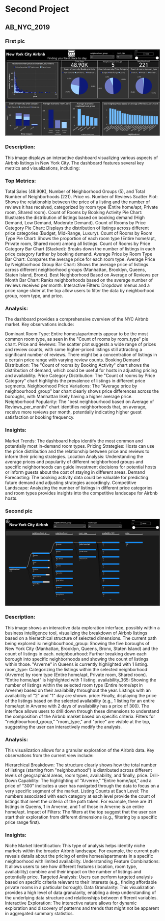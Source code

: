 # Second Project 
## AB_NYC_2019
### First pic 
![Screanshot (495).](https://github.com/Mahmoud0019/oibsib_taskno2/blob/main/1.png)

### Description:

This image displays an interactive dashboard visualizing various aspects of Airbnb listings in New York City. The dashboard features several key metrics and visualizations, including:

### Top Metrics: 

Total Sales (48.90K), Number of Neighborhood Groups (5), and Total Number of Neighborhoods (221).
Price vs. Number of Reviews Scatter Plot: Shows the relationship between the price of a listing and the number of reviews it has received, categorized by room type (Entire home/apt, Private room, Shared room).
Count of Rooms by Booking Activity Pie Chart: Illustrates the distribution of listings based on booking demand (High Demand, Low Demand, Moderate Demand).
Count of Rooms by Price Category Pie Chart: Displays the distribution of listings across different price categories (Budget, Mid-Range, Luxury).
Count of Rooms by Room Type Pie Chart: Shows the proportion of each room type (Entire home/apt, Private room, Shared room) among all listings.
Count of Rooms by Price Category Bar Chart (Stacked): Breaks down the number of listings in each price category further by booking demand.
Average Price by Room Type Bar Chart: Compares the average price for each room type.
Average Price by Neighborhood Group Bar Chart: Shows the average price of listings across different neighborhood groups (Manhattan, Brooklyn, Queens, Staten Island, Bronx).
Best Neighborhood Based on Average of Reviews per Month Bar Chart: Ranks neighborhoods based on the average number of reviews received per month.
Interactive Filters: Dropdown menus and a price range slider at the top allow users to filter the data by neighborhood group, room type, and price.

### Analysis:

The dashboard provides a comprehensive overview of the NYC Airbnb market. Key observations include:

Dominant Room Type: Entire homes/apartments appear to be the most common room type, as seen in the "Count of rooms by room_type" pie chart.
Price and Reviews: The scatter plot suggests a wide range of prices and review counts, with some higher-priced listings still attracting a significant number of reviews. There might be a concentration of listings in a certain price range with varying review counts.
Booking Demand Distribution: The "Count of rooms by Booking Activity" chart shows the distribution of demand, which could be useful for hosts in adjusting pricing and availability.
Price Category Distribution: The "Count of rooms by Price Category" chart highlights the prevalence of listings in different price segments.
Neighborhood Price Variations: The "Average price by neighbourhood_group" bar chart clearly shows price differences across the boroughs, with Manhattan likely having a higher average price.
Neighborhood Popularity: The "best neighbourhood based on Average of Reviews_per_month" chart identifies neighborhoods that, on average, receive more reviews per month, potentially indicating higher guest satisfaction or booking frequency.

### Insights:

Market Trends: The dashboard helps identify the most common and potentially most in-demand room types.
Pricing Strategies: Hosts can use the price distribution and the relationship between price and reviews to inform their pricing strategies.
Location Analysis: Understanding the average prices and popularity of different neighborhood groups and specific neighborhoods can guide investment decisions for potential hosts or inform guests about the cost of staying in different areas.
Demand Forecasting: The booking activity data could be valuable for predicting future demand and adjusting strategies accordingly.
Competitive Landscape: Analyzing the number of listings in different price categories and room types provides insights into the competitive landscape for Airbnb hosts.

### Second pic 
![Screanshot (495).](https://github.com/Mahmoud0019/oibsib_taskno2/blob/main/2.png)

### Description:

This image shows an interactive data exploration interface, possibly within a business intelligence tool, visualizing the breakdown of Airbnb listings based on a hierarchical structure of selected dimensions. The current path being explored is:
neighbourhood_group: Showing the five boroughs of New York City (Manhattan, Brooklyn, Queens, Bronx, Staten Island) and the count of listings in each.
neighbourhood: Further breaking down each borough into specific neighborhoods and showing the count of listings within those. "Arverne" in Queens is currently highlighted with 1 listing.
room_type: Categorizing the listings within the selected neighborhood (Arverne) by room type (Entire home/apt, Private room, Shared room). "Entire home/apt" is highlighted with 1 listing.
availability_365: Showing the number of listings within the selected room type (Entire home/apt in Arverne) based on their availability throughout the year. Listings with an availability of "2" and "1" day are shown.
price: Finally, displaying the price of the listings based on the selected availability (e.g., 1 listing for an entire home/apt in Arverne with 2 days of availability has a price of 300).
The interface allows users to drill down through these dimensions to understand the composition of the Airbnb market based on specific criteria. Filters for "neighbourhood_group," "room_type," and "price" are visible at the top, suggesting the user can interactively modify the analysis.

### Analysis:

This visualization allows for a granular exploration of the Airbnb data. Key observations from the current view include:

Hierarchical Breakdown: The structure clearly shows how the total number of listings (starting from "neighbourhood") is distributed across different levels of geographical areas, room types, availability, and finally, price.
Drill-Down Capability: The highlighting of "Arverne," "Entire home/apt," and a price of "300" indicates a user has navigated through the data to focus on a very specific segment of the market.
Listing Counts at Each Level: The numbers associated with each category at each level provide the count of listings that meet the criteria of the path taken. For example, there are 31 listings in Queens, 1 in Arverne, and 1 of those in Arverne is an entire home/apt.
Impact of Filters: The filters at the top suggest that the user can start their exploration from different dimensions (e.g., filtering by a specific price range first).

### Insights:

Niche Market Identification: This type of analysis helps identify niche markets within the broader Airbnb landscape. For example, the current path reveals details about the pricing of entire homes/apartments in a specific neighborhood with limited availability.
Understanding Feature Combinations: It allows users to see how different features (location, room type, availability) combine and their impact on the number of listings and potentially price.
Targeted Analysis: Users can perform targeted analysis based on specific criteria relevant to their interests (e.g., finding affordable private rooms in a particular borough).
Data Granularity: This visualization provides a high level of data granularity, enabling a deep understanding of the underlying data structure and relationships between different variables.
Interactive Exploration: The interactive nature allows for dynamic exploration and discovery of patterns and trends that might not be apparent in aggregated summary statistics.
